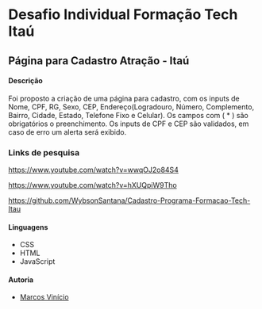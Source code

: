 # Desafio Individual Formação Tech Itaú
## Página para Cadastro Atração - Itaú
#### Descrição

Foi proposto a criação de uma página para cadastro, com os inputs de Nome, CPF, RG, Sexo, CEP, Endereço(Logradouro, Número, Complemento, Bairro, Cidade, Estado, Telefone Fixo e Celular). Os campos com ( * ) são obrigatórios o preenchimento. Os inputs de CPF e CEP são validados, em caso de erro um alerta será exibido. 

### Links de pesquisa

  https://www.youtube.com/watch?v=wwqOJ2o84S4

  https://www.youtube.com/watch?v=hXUQpiW9Tho

  https://github.com/WybsonSantana/Cadastro-Programa-Formacao-Tech-Itau

#### Linguagens

- CSS
- HTML
- JavaScript

#### Autoria

- [Marcos Vinício](https://github.com/marcosviniciohd)

  

  
